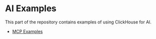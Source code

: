 # AI Examples

This part of the repository contains examples of using ClickHouse for AI.

* [MCP Examples](https://github.com/ClickHouse/examples/tree/main/ai/mcp)